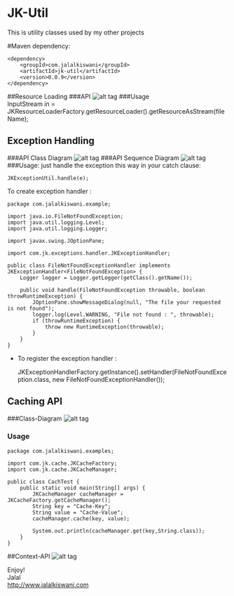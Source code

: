 # JK-Util
This is utility classes used by my other projects

#Maven dependency:

	<dependency>
	    <groupId>com.jalalkiswani</groupId>
	    <artifactId>jk-util</artifactId>
	    <version>0.0.9</version>
	</dependency>

##Resource Loading
###API
![alt tag](https://github.com/kiswanij/jk-util/blob/master/design/resource-loader.PNG)
###Usage	
	InputStream in = JKResourceLoaderFactory.getResourceLoader().getResourceAsStream(fileName);

## Exception Handling
###API Class Diagram
![alt tag](https://github.com/kiswanij/jk-util/blob/master/design/exception-handling1.PNG)
###API Sequence Diagram
![alt tag](https://github.com/kiswanij/jk-util/blob/master/design/exception-handling2.PNG)
###Usage:
just handle the exception this way in your catch clause:  

	JKExceptionUtil.handle(e);

To create exception handler :  

	package com.jalalkiswani.example;
	
	import java.io.FileNotFoundException;
	import java.util.logging.Level;
	import java.util.logging.Logger;
	
	import javax.swing.JOptionPane;
	
	import com.jk.exceptions.handler.JKExceptionHandler;
	
	public class FileNotFoundExceptionHandler implements JKExceptionHandler<FileNotFoundException> {
		Logger logger = Logger.getLogger(getClass().getName());
	
		public void handle(FileNotFoundException throwable, boolean throwRuntimeException) {
			JOptionPane.showMessageDialog(null, "The file your requested is not found");
			logger.log(Level.WARNING, "File not found : ", throwable);
			if (throwRuntimeException) {
				throw new RuntimeException(throwable);
			}
		}
	}
	
- To register the exception handler :  	
	
	JKExceptionHandlerFactory.getInstance().setHandler(FileNotFoundException.class, new FileNotFoundExceptionHandler()); 

## Caching API
###Class-Diagram
![alt tag](https://github.com/kiswanij/jk-util/blob/master/design/cache.PNG)  
### Usage
	package com.jalalkiswani.examples;
	
	import com.jk.cache.JKCacheFactory;
	import com.jk.cache.JKCacheManager;
	
	public class CachTest {
		public static void main(String[] args) {
			JKCacheManager cacheManager = JKCacheFactory.getCacheManager();
			String key = "Cache-Key";
			String value = "Cache-Value";
			cacheManager.cache(key, value);
			
			System.out.println(cacheManager.get(key,String.class));			
		}
	}


##Context-API
![alt tag](https://github.com/kiswanij/jk-util/blob/master/design/context.PNG)


Enjoy!  
Jalal   
http://www.jalalkiswani.com

